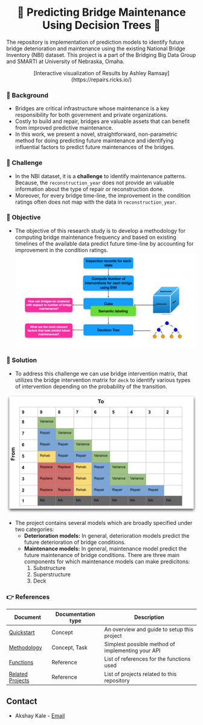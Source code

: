 <h1 align='center'>
🌉  Predicting Bridge Maintenance Using Decision Trees  🌟
</h1>

The repository is implementation of prediction models to identify future bridge deterioration and maintenance using the existing National Bridge Inventory (NBI) dataset. This project is a part of the Bridging Big Data Group and SMARTI at University of Nebraska, Omaha. 

<p align='center'>
    [Interactive visualization of Results by Ashley Ramsay](https://repairs.ricks.io/)
</p>

### 🎯 Background
- Bridges are critical infrastructure whose maintenance is a key responsibility for both government and private organizations. 
- Costly to build and repair, bridges are valuable assets that can benefit from improved predictive maintenance.
- In this work, we present a novel, straightforward, non-parametric method for doing predicting future maintenance and identifying influential factors to predict future maintenances of the bridges.

### 💪 Challenge
- In the NBI dataset, it is a **challenge** to identify maintenance patterns. Because, the `reconstruction_year` does not provide an valuable information about the type of repair or reconstruction done.
- Moreover, for every bridge time-line, the improvement in the condition ratings often does not map with the data in `reconstruction_year`.

### 🎯 Objective
- The objective of this research study is to develop a methodology for computing bridge maintenance frequency and based on existing timelines of the available data predict future time-line by accounting for improvement in the condition ratings.
![Methodology](images/methodology.png)

### 🧪 Solution
- To address this challenge we can use bridge intervention matrix, that utilizes the bridge intervention matrix for `deck` to identify various types of intervention depending on the probability of the transition.
 
![Deck Bridge Intervention Matrix](images/intervention-matrix.png)

- The project contains several models which are broadly specified under two categories:
    * **Deterioration models:** In general, deterioration models predict the future deterioration of bridge conditions.
    * **Maintenance models:** In general, maintenance model predict the future maintenance of bridge conditions. There are three main components for which maintenance models can make predicitons:
        1. Substructure
        2. Superstructure
        3. Deck

### 👉 References
| Document      | Documentation type | Description |
| ------------- | ------------------ | ----------- |
| [Quickstart](docs/quickstart.md) | Concept | An overview and guide to setup this project |
| [Methodology](docs/methodology.md) | Concept, Task | Simplest possible method of implementing your API |
| [Functions](docs/functions.md) | Reference | List of references for the functions used|
| [Related Projects](docs/related-projects.md) | Reference | List of projects related to this repository |

## Contact
- Akshay Kale - [Email](akale@unomaha.edu)

